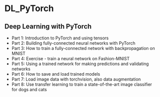 # DL_PyTorch
Deep Learning with PyTorch
---
- Part 1: Introduction to PyTorch and using tensors
- Part 2: Building fully-connected neural networks with PyTorch
- Part 3: How to train a fully-connected network with backpropagation on MNIST
- Part 4: Exercise - train a neural network on Fashion-MNIST
- Part 5: Using a trained network for making predictions and validating networks
- Part 6: How to save and load trained models
- Part 7: Load image data with torchvision, also data augmentation
- Part 8: Use transfer learning to train a state-of-the-art image classifier for dogs and cats
